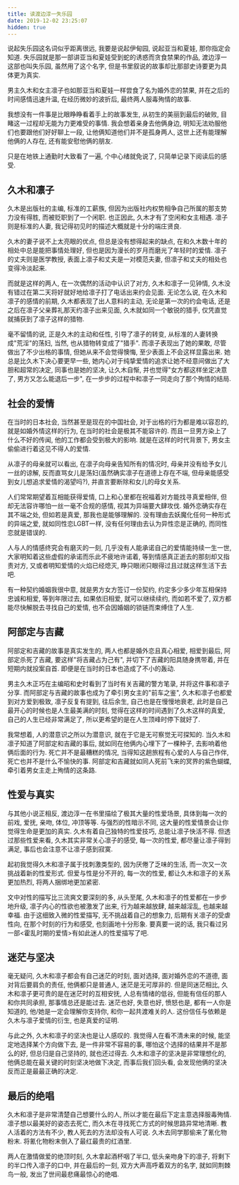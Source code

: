 ```yaml
---
title: 读渡边淳一失乐园
date: 2019-12-02 23:25:07
hidden: true
---
```


说起失乐园这名词似乎距离很远, 我要是说起伊甸园, 说起亚当和夏娃, 那你指定会知道. 失乐园就是那一部讲亚当和夏娃受到蛇的诱惑而贪食禁果的作品, 渡边淳一这部也叫失乐园, 虽然用了这个名字, 但是书里叙说的故事却比那部史诗要更为具体更为真实. 

男主久木和女主凛子也如那亚当和夏娃一样尝食了名为婚外恋的禁果, 并在之后的时间感情迅速升温, 在经历微妙的波折后, 最终两人服毒殉情的故事. 

我想没有一件事是比眼睁睁看着手上的故事发生, 从初生的美丽到最后的破败, 目睹这一过程却无能为力更难受的事情. 我会想着亲身去他俩身边, 明知无法劝服他们也要跟他们好好聊上一段, 让他俩知道他们并不是孤身两人, 这世上还有能理解他俩的人存在, 还有能安慰他俩的朋友. 

只是在地铁上通勤时大致看了一遍, 个中心绪就免说了, 只简单记录下阅读后的感受.

## 久木和凛子

久木是出版社的主编, 标准的工薪族, 但因为出版社内权势相争自己所属的那支势力没有得胜, 而被贬职到了一个闲职. 也正因此, 久木才有了空闲和女主相遇. 凛子则是标准的人妻, 我记得初见时的描述大概就是十分的端庄贤良. 

久木的妻子说不上太亮眼的优点, 但总是没有想得起来的缺点, 在和久木数十年的相处中总是能把事情处理好, 但也是因为漫长的岁月而磨光了年轻时的爱情. 凛子的丈夫则是医学教授, 表面上凛子和丈夫是一对模范夫妻, 但凛子和丈夫的相处也变得冷淡起来. 

而就是这样的两人, 在一次偶然的活动中认识了对方, 久木和凛子一见钟情, 久木没有错过在第二天将好就好地给凛子打了电话出来约会见面. 无论怎么说, 在久木和凛子的感情的前期, 久木都表现了出人意料的主动, 无论是第一次的约会电话, 还是之后在凛子父亲葬礼那天约凛子出来见面, 久木就如同一个敏锐的猎手, 仅凭直觉就捕获到了凛子这样的猎物. 

毫不留情的说, 正是久木的主动和任性, 引导了凛子的转变, 从标准的人妻转换成"荒淫"的荡妇, 当然, 也从猎物转变成了"猎手". 而凛子表现出了她的果敢, 尽管做出了不少出格的事情, 但她从来不会觉得懊悔, 至少表面上不会这样显露出来. 她总是比久木下决心要更早一些, 她内心对于纯挚爱情的追求让她不经意间做出了大胆和超常的决定, 同事也是她的坚决, 让久木自惭, 并也觉得"女方都这样坐定决意了, 男方又怎么能退后一步", 在一步步的过程中和凛子一同走向了那个殉情的结局. 

## 社会的爱情

在当时的日本社会, 当然甚至是现在的中国社会, 对于出格的行为都是难以容忍的, 就是如婚外情这样的行为, 在当时的社会是极其不能容许的. 而且一旦男方染上了什么不好的传闻, 他的工作都会受到极大的影响. 就是在这样的时代背景下, 男女主偷偷进行着这见不得人的爱情. 

从凛子的母亲就可以看出, 在凛子向母亲告知所有的情况时, 母亲并没有给予女儿一丝的谅解, 反而直骂女儿是荡妇(虽然确实凛子在道德上存在不端, 但母亲能感受到女儿想追求爱情的渴望吗?), 并直言要断除和女儿的母女关系. 

人们常常期望着互相能获得爱情, 口上和心里都在祝福着对方能找寻真爱相伴, 但却无法容许哪怕一丝一毫不合规的感情, 视其为异端要大肆攻伐. 婚外恋确实存在其不端之处, 但如若是真爱, 那我也是能够理解的. 没有理由去妖魔化任何一种形式的异端之爱, 就如同性恋LGBT一样, 没有任何理由去认为异性恋是正确的, 而同性恋就是错误的. 

人与人的情感终究会有磨灭的一刻, 几乎没有人能承诺自己的爱情能持续一生一世, 大家明知着这些虚假的承诺而乐此不疲地许诺着, 等到情感真正逝去的那刻却又指责对方, 又或者明知爱情的火焰已经熄灭, 睁只眼闭只眼得过且过就这样生活下去吧. 

有一种契约婚姻我很中意, 就是男方女方签订一份契约, 约定多少多少年互相保持忠诚和相爱, 等到年限过去, 如果依旧相爱, 就可以继续续约, 而如若不爱了, 双方都能尽快解脱去寻找自己的爱情, 也不会因婚姻的锁链而束缚住了人生.  

## 阿部定与吉藏

阿部定和吉藏的故事是真实发生的, 两人也都是婚外恋且真心相爱, 相爱到最后, 阿部定杀死了吉藏, 要这样"将吉藏占为己有", 并切下了吉藏的阳具随身携带着, 并在短期内就投案自首. 即便是在当时的日本也造成了不小的轰动. 

男主久木正巧在主编昭和史时看到了当时有关吉藏的警方笔录, 并将这件事和凛子分享. 而阿部定与吉藏的故事也成为了牵引男女主的"前车之鉴", 久木和凛子也都爱到对方爱到极致, 凛子反复有提到, 往后余生, 自己也是在慢慢地衰老, 此时是自己最开心的时候也是人生最美满的时刻, 觉得在这样的时间遇到了久木这样的真爱, 自己的人生已经非常满足了, 所以更希望的是在人生顶峰时停下就好了. 

我常想着, 人的潜意识之所以为潜意识, 就在于它是无可察觉无可探知的. 当久木和凛子知道了阿部定和吉藏的事后, 就如同在他俩内心埋下了一棵种子, 去影响着他俩后面的行为. 死亡并不是最糟糕的情况, 当得知这趟旅程有心爱的人与自己作伴, 死亡也并不是什么不愉快的事. 阿部定和吉藏就如同人死前飞来的冥界的紫色蝴蝶, 牵引着男女主走上殉情的这条路. 

## 性爱与真实

与其他小说正相反, 渡边淳一在书里描绘了极其大量的性爱场景, 具体到每一次的前戏, 爱抚, 亲吻, 体位, 冲顶等等. 与强烈的性暗示不同, 这大量的性爱情景会让你觉得生命是更加的真实. 久木有着自己独特的性爱技巧, 总能让凛子快活不得. 但透过那些性爱来看, 久木其实非常关心凛子的感受, 每一次的性爱, 都尽量让凛子得到满足, 事后也会注意不让凛子感到寂寞. 

起初我觉得久木和凛子属于找刺激类型的, 因为厌倦了乏味的生活, 而一次又一次挑战着新的性爱形式. 但爱与性是分不开的, 每一次的性爱, 都让久木和凛子的关系更加热烈, 将两人捆绑地更加紧密. 

文中对性的描写比三流爽文要深刻的多, 从头至尾, 久木和凛子的性爱都在一步步地升级, 凛子内心的性欲也被激发了出来, 行为越来越放肆, 越来越淫乱, 也越来越幸福. 由于这细致入微的性爱描写, 无不挑战着自己的想象力, 后期有关凛子的受虐性向, 在那个时刻的行为和感受, 也刻画地十分形象. 要真要一说的话, 我只看过另一部<霍乱时期的爱情>有如此迷人的性爱描写了吧. 

## 迷茫与坚决

毫无疑问, 久木和凛子都会有自己迷茫的时刻, 面对选择, 面对婚外恋的不道德, 面对背后要肩负的责任, 他俩都只是普通人, 迷茫是无可厚非的. 但是同迷茫相比, 久木和凛子更可贵的是在迷茫时的互相安抚, 人总有情绪的低谷, 但能有信任的那人和你共同承担, 那事情总还是能过去. 迷茫也好, 失意也好, 愤怒也是, 都有一人你是知道的, 他/她是一定会理解你支持你, 和你一起共渡难关的人. 这份信任与依赖是久木与凛子爱情的衍生, 也是真爱的证明. 

与此之外, 久木和凛子的坚决也是让人感叹的. 我觉得人在看不清未来的时候, 能坚定地选择某个方向做下去, 是一件非常不容易的事, 哪怕这个选择的结果并不是那么的好, 但总归是自己坚持的, 就也还过得去. 久木和凛子的坚决是非常理想化的, 他俩总能在最关键的时刻坚决地做下决定, 而事后我们回头看, 会发现他俩的坚决反而正是最最正确的决定. 

## 最后的绝唱

久木和凛子是非常清楚自己想要什么的人, 所以才能在最后下定主意选择服毒殉情. 凛子想以最美好的姿态去死亡, 而久木在寻找死亡方式的时候思路异常地清晰. 教人活着的方法有不少, 教人死去的方法却没有人可说. 久木去同学那偷来了氰化物粉末. 将氰化物粉末倒入了最红最贵的红酒里. 

两人在激情做爱的绝顶时刻, 久木拿起酒杯咽了半口, 低头亲吻身下的凛子, 将剩下的半口传入凛子的口中, 并在最后的一刻, 双方大声高呼着双方的名字, 就如同荆棘鸟一般, 发出了世间最悲痛最惊心的绝唱. 

